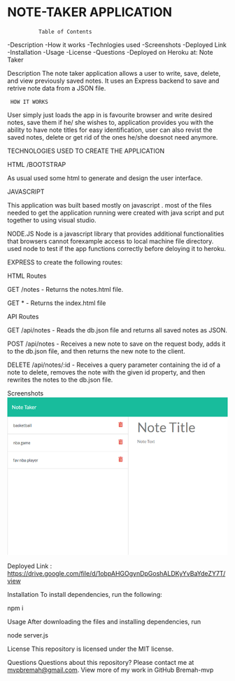 # NOTE-TAKER APPLICATION
              Table of Contents

-Description
-How it works
-Technlogies used
-Screenshots
-Deployed Link
-Installation
-Usage
-License
-Questions
-Deployed on Heroku at:  Note Taker

Description
The note taker application allows a user to write, save, delete, and view previously saved notes. It uses an Express backend to save and retrive note data from a JSON file. 

 
     HOW IT WORKS

User simply just loads the app in is favourite browser and write desired notes, save them if he/ she wishes to, application provides you with the ability to have note titles for easy identification, user can also revist the saved notes, delete or get rid of the ones he/she doesnot need anymore.

  TECHNOLOGIES USED TO CREATE THE APPLICATION

  HTML /BOOTSTRAP 
  
  As usual used some html to generate and design the user interface.

 JAVASCRIPT 

This application was built based mostly on javascript . most of the files needed to get the application running were created with java script and put together to using visual studio.

NODE.JS 
Node is a javascript library that provides additional functionalities that browsers cannot forexample access to local machine file directory. 
used node to test if the app functions correctly before deloying it to heroku.

 EXPRESS  to create the following routes:

HTML Routes

GET /notes - Returns the notes.html file.

GET * - Returns the index.html file

API Routes

GET /api/notes - Reads the db.json file and returns all saved notes as JSON.

POST /api/notes - Receives a new note to save on the request body, adds it to the db.json file, and then returns the new note to the client.

DELETE /api/notes/:id - Receives a query parameter containing the id of a note to delete, removes the note with the given id property, and then rewrites the notes to the db.json file.


Screenshots
![picture](https://github.com/Bremah-mvp/Note-Taker/blob/master/public/assets/Annotation%202020-09-05%20224309.png)

Deployed Link : https://drive.google.com/file/d/1obpAHGOgynDpGoshALDKyYvBaYdeZY7T/view

Installation
To install dependencies, run the following:

npm i

Usage
After downloading the files and installing dependencies, run

node server.js

License
This repository is licensed under the MIT license.

Questions
Questions about this repository? Please contact me at mvpbremah@gmail.com. View more of my work in GitHub Bremah-mvp